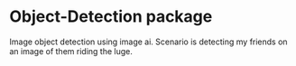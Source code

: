 # Object-Detection package
Image object detection using image ai. Scenario is detecting my friends on an image of them riding the luge.
